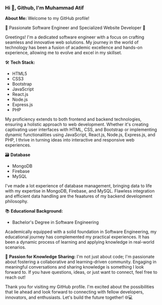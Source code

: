 ### Hi 👋, Github, I'm Muhammad Atif

 **About Me:**
Welcome to my GitHub profile!

🚀 Passionate Software Engineer and Specialized Website Developer 🚀

Greetings! I'm a dedicated software engineer with a focus on crafting seamless and innovative web solutions. My journey in the world of technology has been a fusion of academic excellence and hands-on experience, allowing me to evolve and excel in my skillset.

🛠️ **Tech Stack:**
- HTML5
- CSS3
- Bootstrap
- JavaScript
- React.js
- Node.js
- Express.js
- PHP

My proficiency extends to both frontend and backend technologies, ensuring a holistic approach to web development. Whether it's creating captivating user interfaces with HTML, CSS, and Bootstrap or implementing dynamic functionalities using JavaScript, React.js, Node.js, Express.js, and PHP, I thrive in turning ideas into interactive and responsive web experiences.

🗃️ **Database**
- MongoDB
- Firebase
- MySQL

I've made a lot experience of database management, bringing data to life with my expertise in MongoDB, Firebase, and MySQL. Flawless integration and efficient data handling are the feaatures of my backend development philosophy.

📚 **Educational Background:**
- Bachelor's Degree in Software Engineering

Academically equipped with a solid foundation in Software Engineering, my educational journey has complemented my practical experiences. It has been a dynamic process of learning and applying knowledge in real-world scenarios.

🤝 **Passion for Knowledge Sharing:**
I'm not just about code; I'm passionate about fostering a collaborative and learning-driven community. Engaging in meaningful conversations and sharing knowledge is something I look forward to. If you have questions, ideas, or just want to connect, feel free to reach out!

Thank you for visiting my GitHub profile. I'm excited about the possibilities that lie ahead and look forward to connecting with fellow developers, innovators, and enthusiasts. Let's build the future together! 🌐💻


